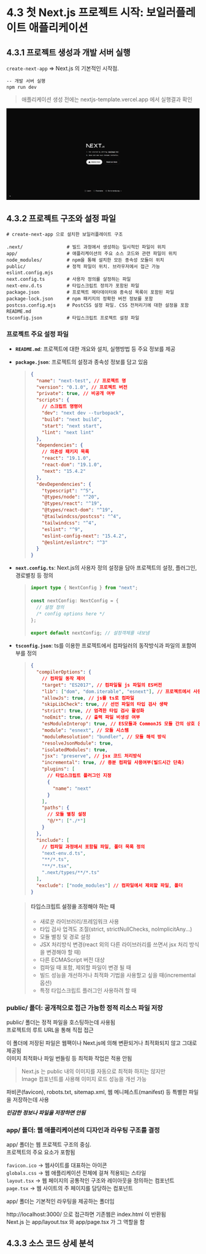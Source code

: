 # 4.3 첫 Next.js 프로젝트 시작: 보일러플레이트 애플리케이션

## 4.3.1 프로젝트 생성과 개발 서버 실행

`create-next-app` => Next.js 의 기본적인 시작점.

```
-- 개발 서버 실행
npm run dev
```

> 애플리케이션 생성 전에는 nextjs-template.vercel.app 에서 실행결과 확인

![실행결과](./img/001.png)

## 4.3.2 프로젝트 구조와 설정 파일

```
# create-next-app 으로 설치한 보일러플레이트 구조

.next/                # 빌드 과정에서 생성하는 일시적인 파일이 위치
app/                  # 애플리케이션의 주요 소스 코드와 관련 파일이 위치
node_modules/         # npm을 통해 설치한 모든 종속성 모듈이 위치
public/               # 정적 파일이 위치. 브라우저에서 접근 가능
eslint.config.mjs
next.config.ts        # 사용자 정의를 살정하는 파일
next-env.d.ts         # 타입스크립트 정의가 포함된 파일
package.json          # 프로젝트 메타데이터와 종속성 목록이 포함된 파일
package-lock.json     # npm 패키지의 정확한 버전 정보를 포함
postcss.config.mjs    # PostCSS 설정 파일. CSS 전처리기에 대한 설정을 포함
README.md
tsconfig.json         # 타입스크립트 프로젝트 설정 파일
```

### 프로젝트 주요 설정 파일

- **`README.md`**: 프로젝트에 대한 개요와 설치, 실행방법 등 주요 정보를 제공
- **`package.json`**: 프로젝트의 설정과 종속성 정보를 담고 있음

  > ```json
  > {
  >   "name": "next-test", // 프로젝트 명
  >   "version": "0.1.0", // 프로젝트 버전
  >   "private": true, // 비공개 여부
  >   "scripts": {
  >     // 스크립트 명령어
  >     "dev": "next dev --turbopack",
  >     "build": "next build",
  >     "start": "next start",
  >     "lint": "next lint"
  >   },
  >   "dependencies": {
  >     // 의존성 패키지 목록
  >     "react": "19.1.0",
  >     "react-dom": "19.1.0",
  >     "next": "15.4.2"
  >   },
  >   "devDependencies": {
  >     "typescript": "^5",
  >     "@types/node": "^20",
  >     "@types/react": "^19",
  >     "@types/react-dom": "^19",
  >     "@tailwindcss/postcss": "^4",
  >     "tailwindcss": "^4",
  >     "eslint": "^9",
  >     "eslint-config-next": "15.4.2",
  >     "@eslint/eslintrc": "^3"
  >   }
  > }
  > ```

- **`next.config.ts`**: Next.js의 사용자 정의 설정을 담아 프로젝트의 설정, 플러그인, 경로별칭 등 정의

  > ```ts
  > import type { NextConfig } from "next";
  >
  > const nextConfig: NextConfig = {
  >   // 설정 정의
  >   /* config options here */
  > };
  >
  > export default nextConfig; // 설정객체를 내보냄
  > ```

- **`tsconfig.json`**: ts를 이용한 프로젝트에서 컴파일러의 동작방식과 파일의 포함여부를 정의

  > ```json
  > {
  >   "compilerOptions": {
  >     // 컴파일 동작 제어
  >     "target": "ES2017", // 컴파일될 js 파일의 ES버전
  >     "lib": ["dom", "dom.iterable", "esnext"], // 프로젝트에서 사용할 라이브러리
  >     "allowJs": true, // js를 ts로 컴파일
  >     "skipLibCheck": true, // 선언 파일의 타입 검사 생략
  >     "strict": true, // 엄격한 타입 검사 활성화
  >     "noEmit": true, // 출력 파일 비생성 여부
  >     "esModuleInterop": true, // ES모듈과 CommonJS 모듈 간의 상호 운용성을 위한 코드 생성 활성화
  >     "module": "esnext", // 모듈 시스템
  >     "moduleResolution": "bundler", // 모듈 해석 방식
  >     "resolveJsonModule": true,
  >     "isolatedModules": true,
  >     "jsx": "preserve", // jsx 코드 처리방식
  >     "incremental": true, // 증분 컴파일 사용여부(빌드시간 단축)
  >     "plugins": [
  >       // 타입스크립트 플러그인 지정
  >       {
  >         "name": "next"
  >       }
  >     ],
  >     "paths": {
  >       // 모듈 별칭 설정
  >       "@/*": ["./*"]
  >     }
  >   },
  >   "include": [
  >     // 컴파일 과정에서 포함될 파일, 폴더 목록 정의
  >     "next-env.d.ts",
  >     "**/*.ts",
  >     "**/*.tsx",
  >     ".next/types/**/*.ts"
  >   ],
  >   "exclude": ["node_modules"] // 컴파일에서 제외할 파일, 폴더
  > }
  > ```

  > #### 타입스크립트 설정을 조정해야 하는 때
  >
  > - 새로운 라이브러리/프레임워크 사용
  > - 타입 검사 업격도 조절(strict, strictNullChecks, noImplicitAny...)
  > - 모듈 별칭 및 경로 설정
  > - JSX 처리방식 변경(react 외의 다른 라이브러리를 쓰면서 jsx 처리 방식을 변경해야 할 때)
  > - 다른 ECMAScript 버전 대상
  > - 컴파일 때 포함, 제외할 파일이 변경 될 때
  > - 빌드 성능을 개선하거나 최적화 기법을 사용할고 싶을 때(incremental 옵션)
  > - 특정 타입스크립트 플러그인 사용하려 할 때

### public/ 폴더: 공개적으로 접근 가능한 정적 리소스 파일 저장

public/ 폴더는 정적 파일을 호스팅하는데 사용됨<br>
프로젝트의 루트 URL을 통해 직접 접근

이 폴더에 저장된 파일은 웹팩이나 Next.js에 의해 변환되거나 최적화되지 않고 그대로 제공됨<br>
이미지 최적화나 파일 번들링 등 최적화 작업은 적용 안됨

> Next.js 는 public 내의 이미지를 자동으로 최적화 하지는 않지만<br>
> Image 컴포넌트를 사용해 이미지 로드 성능을 개선 가능

파비콘(favicon), robots.txt, sitemap.xml, 웹 메니페스트(manifest) 등 특별한 파일을 저장하는데 사용

**_민감한 정보나 파일을 저장하면 안됨_**

### app/ 폴더: 웹 애플리케이션의 디자인과 라우팅 구조를 결정

app/ 폴더는 웹 프로젝트 구조의 중심.<br>
프로젝트의 주요 요소가 포함됨

`favicon.ico` -> 웹사이트를 대표하는 아이콘<br>
`globals.css` -> 웹 애플리케이션 전체에 걸쳐 적용되는 스타일<br>
`layout.tsx` -> 웹 페이지의 공통적인 구조와 레이아웃을 정의하는 컴포넌트<br>
`page.tsx` -> 웹 사이트의 주 페이지를 담당하는 컴포넌트

app/ 폴더는 기본적인 라우팅을 제공하는 폴더임

http://localhost:3000/ 으로 접근하면 기존웹은 index.html 이 반환됨<br>
Next.js 는 app/layout.tsx 와 app/page.tsx 가 그 역할을 함

## 4.3.3 소스 코드 상세 분석
